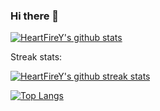 ### Hi there 👋

[![HeartFireY's github stats](https://github-readme-stats.vercel.app/api?username=heartfirey&count_private=true&show_icons=true&theme=default&include_all_commits=true&hide_border=true)](https://github.com/anuraghazra/github-readme-stats)

Streak stats:

[![HeartFireY's github streak stats](https://github-readme-streak-stats.herokuapp.com/?user=heartfirey&hide_border=true&update=1)](https://github.com/DenverCoder1/github-readme-streak-stats)

<!-- Top Langs: -->

<!-- [![Top Langs](https://github-readme-stats.vercel.app/api/top-langs/?username=heartfirey&layout=compact)](https://github.com/anuraghazra/github-readme-stats) -->

[![Top Langs](https://github-readme-stats.vercel.app/api/top-langs/?username=heartfirey&layout=compact)](https://github.com/anuraghazra/github-readme-stats)
